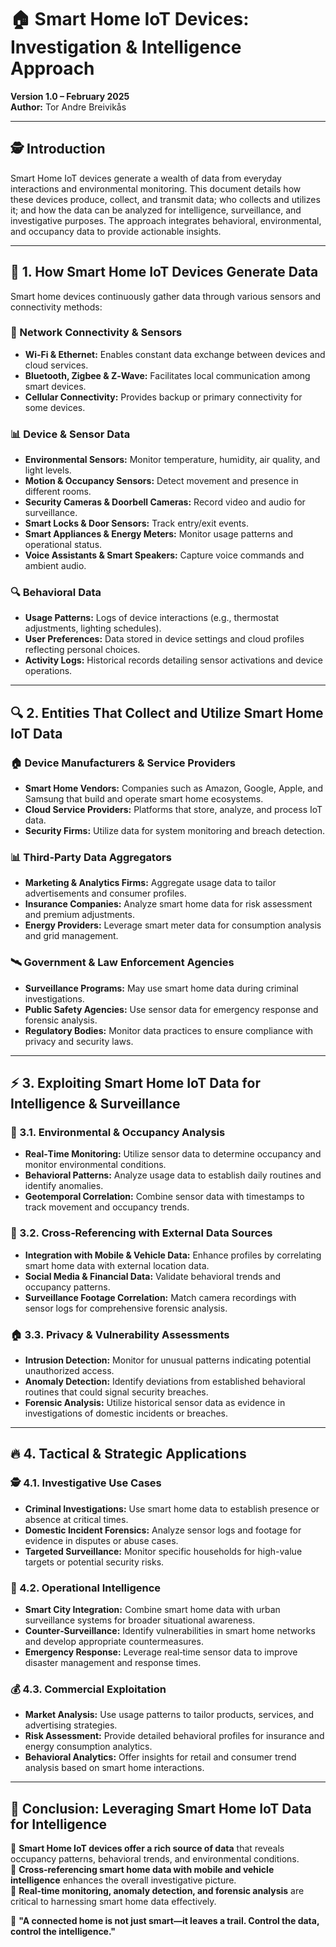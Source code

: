 # 🏠 Smart Home IoT Devices: Investigation & Intelligence Approach

**Version 1.0 – February 2025**  
**Author:** Tor Andre Breivikås

---

## 🕵️ Introduction

Smart Home IoT devices generate a wealth of data from everyday interactions and environmental monitoring. This document details how these devices produce, collect, and transmit data; who collects and utilizes it; and how the data can be analyzed for intelligence, surveillance, and investigative purposes. The approach integrates behavioral, environmental, and occupancy data to provide actionable insights.

---

## 🔎 1. How Smart Home IoT Devices Generate Data

Smart home devices continuously gather data through various sensors and connectivity methods:

### 📡 Network Connectivity & Sensors
- **Wi‑Fi & Ethernet:** Enables constant data exchange between devices and cloud services.
- **Bluetooth, Zigbee & Z‑Wave:** Facilitates local communication among smart devices.
- **Cellular Connectivity:** Provides backup or primary connectivity for some devices.

### 📊 Device & Sensor Data
- **Environmental Sensors:** Monitor temperature, humidity, air quality, and light levels.
- **Motion & Occupancy Sensors:** Detect movement and presence in different rooms.
- **Security Cameras & Doorbell Cameras:** Record video and audio for surveillance.
- **Smart Locks & Door Sensors:** Track entry/exit events.
- **Smart Appliances & Energy Meters:** Monitor usage patterns and operational status.
- **Voice Assistants & Smart Speakers:** Capture voice commands and ambient audio.

### 🔍 Behavioral Data
- **Usage Patterns:** Logs of device interactions (e.g., thermostat adjustments, lighting schedules).
- **User Preferences:** Data stored in device settings and cloud profiles reflecting personal choices.
- **Activity Logs:** Historical records detailing sensor activations and device operations.

---

## 🔍 2. Entities That Collect and Utilize Smart Home IoT Data

### 🏠 Device Manufacturers & Service Providers
- **Smart Home Vendors:** Companies such as Amazon, Google, Apple, and Samsung that build and operate smart home ecosystems.
- **Cloud Service Providers:** Platforms that store, analyze, and process IoT data.
- **Security Firms:** Utilize data for system monitoring and breach detection.

### 📊 Third-Party Data Aggregators
- **Marketing & Analytics Firms:** Aggregate usage data to tailor advertisements and consumer profiles.
- **Insurance Companies:** Analyze smart home data for risk assessment and premium adjustments.
- **Energy Providers:** Leverage smart meter data for consumption analysis and grid management.

### 🛰 Government & Law Enforcement Agencies
- **Surveillance Programs:** May use smart home data during criminal investigations.
- **Public Safety Agencies:** Use sensor data for emergency response and forensic analysis.
- **Regulatory Bodies:** Monitor data practices to ensure compliance with privacy and security laws.

---

## ⚡ 3. Exploiting Smart Home IoT Data for Intelligence & Surveillance

### 🎯 3.1. Environmental & Occupancy Analysis
- **Real‑Time Monitoring:** Utilize sensor data to determine occupancy and monitor environmental conditions.
- **Behavioral Patterns:** Analyze usage data to establish daily routines and identify anomalies.
- **Geotemporal Correlation:** Combine sensor data with timestamps to track movement and occupancy trends.

### 🔎 3.2. Cross‑Referencing with External Data Sources
- **Integration with Mobile & Vehicle Data:** Enhance profiles by correlating smart home data with external location data.
- **Social Media & Financial Data:** Validate behavioral trends and occupancy patterns.
- **Surveillance Footage Correlation:** Match camera recordings with sensor logs for comprehensive forensic analysis.

### 🏠 3.3. Privacy & Vulnerability Assessments
- **Intrusion Detection:** Monitor for unusual patterns indicating potential unauthorized access.
- **Anomaly Detection:** Identify deviations from established behavioral routines that could signal security breaches.
- **Forensic Analysis:** Utilize historical sensor data as evidence in investigations of domestic incidents or breaches.

---

## 🔥 4. Tactical & Strategic Applications

### 🕵️ 4.1. Investigative Use Cases
- **Criminal Investigations:** Use smart home data to establish presence or absence at critical times.
- **Domestic Incident Forensics:** Analyze sensor logs and footage for evidence in disputes or abuse cases.
- **Targeted Surveillance:** Monitor specific households for high-value targets or potential security risks.

### 🎯 4.2. Operational Intelligence
- **Smart City Integration:** Combine smart home data with urban surveillance systems for broader situational awareness.
- **Counter‑Surveillance:** Identify vulnerabilities in smart home networks and develop appropriate countermeasures.
- **Emergency Response:** Leverage real‑time sensor data to improve disaster management and response times.

### 💰 4.3. Commercial Exploitation
- **Market Analysis:** Use usage patterns to tailor products, services, and advertising strategies.
- **Risk Assessment:** Provide detailed behavioral profiles for insurance and energy consumption analytics.
- **Behavioral Analytics:** Offer insights for retail and consumer trend analysis based on smart home interactions.

---

## 🏁 Conclusion: Leveraging Smart Home IoT Data for Intelligence

📌 **Smart Home IoT devices offer a rich source of data** that reveals occupancy patterns, behavioral trends, and environmental conditions.  
📌 **Cross‑referencing smart home data with mobile and vehicle intelligence** enhances the overall investigative picture.  
📌 **Real‑time monitoring, anomaly detection, and forensic analysis** are critical to harnessing smart home data effectively.

🚀 **"A connected home is not just smart—it leaves a trail. Control the data, control the intelligence."**
